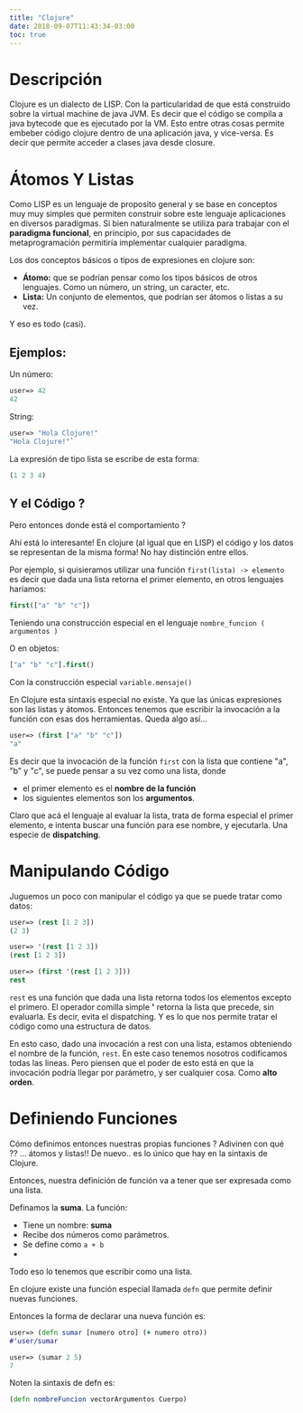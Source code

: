 ```yaml
---
title: "Clojure"
date: 2018-09-07T11:43:34-03:00
toc: true
---
```


# Descripción

Clojure es un dialecto de LISP. Con la particularidad de que está construido sobre la virtual machine de java JVM. Es decir que el código se compila a java bytecode que es ejecutado por la VM.
Esto entre otras cosas permite embeber código clojure dentro de una aplicación java, y vice-versa. Es decir que permite acceder a clases java desde closure.


# Átomos Y Listas

Como LISP es un lenguaje de proposito general y se base en conceptos muy muy simples que permiten construir sobre este lenguaje aplicaciones en diversos paradigmas. 
Si bien naturalmente se utiliza para trabajar con el **paradigma funcional**, en principio, por sus capacidades de metaprogramación permitiría implementar cualquier paradigma.

Los dos conceptos básicos o tipos de expresiones en clojure son:

* **Átomo:** que se podrían pensar como los tipos básicos de otros lenguajes. Como un número, un string, un caracter, etc.
* **Lista:** Un conjunto de elementos, que podrían ser átomos o listas a su vez.

Y eso es todo (casi).


## Ejemplos:

Un número:

```clojure
user=> 42
42
```

String:

```clojure
user=> "Hola Clojure!"
"Hola Clojure!"`
```
 

La expresión de tipo lista se escribe de esta forma:

```clojure
(1 2 3 4)
```
 
## Y el Código ?

Pero entonces donde está el comportamiento ?

Ahí está lo interesante!
En clojure (al igual que en LISP) el código y los datos se representan de la misma forma!
No hay distinción entre ellos.

Por ejemplo, si quisieramos utilizar una función `first(lista) -> elemento` es decir que dada una lista retorna el primer elemento, en otros lenguajes haríamos:

```clojure
first(["a" "b" "c"])
```

Teniendo una construcción especial en el lenguaje `nombre_funcion ( argumentos )`


O en objetos:

```clojure
["a" "b" "c"].first()
```
 
Con la construcción especial `variable.mensaje()`

En Clojure esta sintaxis especial no existe. Ya que las únicas expresiones son las listas y átomos.
Entonces tenemos que escribir la invocación a la función con esas dos herramientas.
Queda algo así...

```clojure
user=> (first ["a" "b" "c"])
"a"
```

Es decir que la invocación de la función `first` con la lista que contiene "a", "b" y "c", se puede pensar a su vez como una lista, donde 

* el primer elemento es el **nombre de la función**
* los siguientes elementos son los **argumentos**.

Claro que acá el lenguaje al evaluar la lista, trata de forma especial el primer elemento, e intenta buscar una función para ese nombre, y ejecutarla. 
Una especie de **dispatching**.


# Manipulando Código

Juguemos un poco con manipular el código ya que se puede tratar como datos:

```clojure
user=> (rest [1 2 3])
(2 3)

user=> '(rest [1 2 3])
(rest [1 2 3])

user=> (first '(rest [1 2 3]))
rest
```


`rest` es una función que dada una lista retorna todos los elementos excepto el primero.
El operador comilla simple **'** retorna la lista que precede, sin evaluarla. Es decir, evita el dispatching. Y es lo que nos permite tratar el código como una estructura de datos.

En esto caso, dado una invocación a rest con una lista, estamos obteniendo el nombre de la función, `rest`. En este caso tenemos nosotros codificamos todas las lineas. Pero piensen que el poder de esto está en que la invocación podría llegar por parámetro, y ser cualquier cosa. Como **alto orden**.


# Definiendo Funciones

Cómo definimos entonces nuestras propias funciones ?
Adivinen con qué ?? ... átomos y listas!! 
De nuevo.. es lo único que hay en la sintaxis de Clojure.

Entonces, nuestra definición de función va a tener que ser expresada como una lista.

Definamos la **suma**. La función:

* Tiene un nombre: **suma**
* Recibe dos números como parámetros.
* Se define como `a + b`
* 
Todo eso lo tenemos que escribir como una lista.

En clojure existe una función especial llamada `defn` que permite definir nuevas funciones.

Entonces la forma de declarar una nueva función es:

```clojure
user=> (defn sumar [numero otro] (+ numero otro))
#'user/sumar

user=> (sumar 2 5)
7
```

Noten la sintaxis de defn es:

```clojure
(defn nombreFuncion vectorArgumentos Cuerpo)
```
